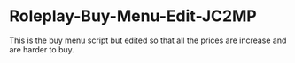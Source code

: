# Roleplay-Buy-Menu-Edit-JC2MP
This is the buy menu script but edited so that all the prices are increase and are harder to buy. 
